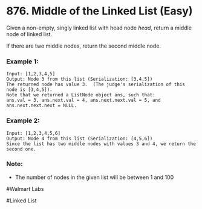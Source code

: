 # 876. Middle of the Linked List (Easy)

Given a non-empty, singly linked list with head node *head*, return a middle node of linked list.

If there are two middle nodes, return the second middle node.

### Example 1:
```
Input: [1,2,3,4,5]
Output: Node 3 from this list (Serialization: [3,4,5])
The returned node has value 3.  (The judge's serialization of this node is [3,4,5]).
Note that we returned a ListNode object ans, such that:
ans.val = 3, ans.next.val = 4, ans.next.next.val = 5, and ans.next.next.next = NULL.
```

### Example 2:
```
Input: [1,2,3,4,5,6]
Output: Node 4 from this list (Serialization: [4,5,6])
Since the list has two middle nodes with values 3 and 4, we return the second one.
```

### Note:
- The number of nodes in the given list will be between 1 and 100

#Walmart Labs

#Linked List
